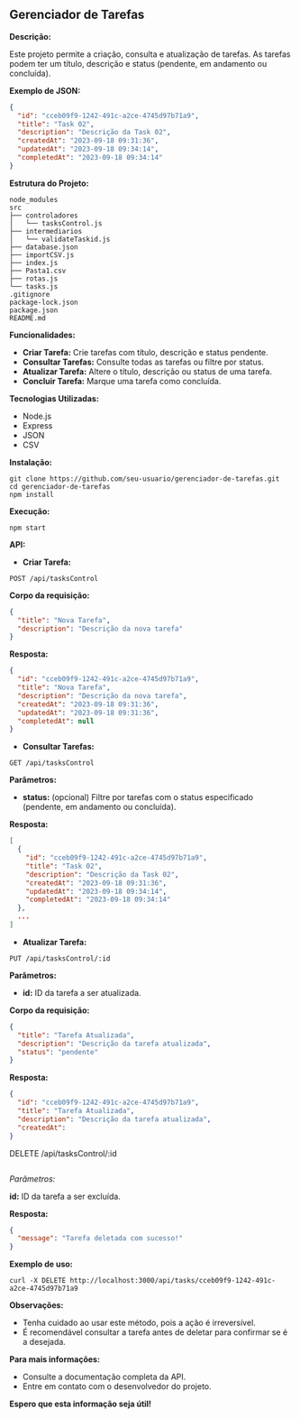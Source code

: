 ## Gerenciador de Tarefas

**Descrição:**

Este projeto permite a criação, consulta e atualização de tarefas. As tarefas podem ter um título, descrição e status (pendente, em andamento ou concluída).

**Exemplo de JSON:**

```json
{
  "id": "cceb09f9-1242-491c-a2ce-4745d97b71a9",
  "title": "Task 02",
  "description": "Descrição da Task 02",
  "createdAt": "2023-09-18 09:31:36",
  "updatedAt": "2023-09-18 09:34:14",
  "completedAt": "2023-09-18 09:34:14"
}
```

**Estrutura do Projeto:**

```
node_modules
src
├── controladores
│   └── tasksControl.js
├── intermediarios
│   └── validateTaskid.js
├── database.json
├── importCSV.js
├── index.js
├── Pasta1.csv
├── rotas.js
└── tasks.js
.gitignore
package-lock.json
package.json
README.md
```

**Funcionalidades:**

* **Criar Tarefa:** Crie tarefas com título, descrição e status pendente.
* **Consultar Tarefas:** Consulte todas as tarefas ou filtre por status.
* **Atualizar Tarefa:** Altere o título, descrição ou status de uma tarefa.
* **Concluir Tarefa:** Marque uma tarefa como concluída.

**Tecnologias Utilizadas:**

* Node.js
* Express
* JSON
* CSV

**Instalação:**

```
git clone https://github.com/seu-usuario/gerenciador-de-tarefas.git
cd gerenciador-de-tarefas
npm install
```

**Execução:**

```
npm start
```

**API:**

* **Criar Tarefa:**

```
POST /api/tasksControl
```

**Corpo da requisição:**

```json
{
  "title": "Nova Tarefa",
  "description": "Descrição da nova tarefa"
}
```

**Resposta:**

```json
{
  "id": "cceb09f9-1242-491c-a2ce-4745d97b71a9",
  "title": "Nova Tarefa",
  "description": "Descrição da nova tarefa",
  "createdAt": "2023-09-18 09:31:36",
  "updatedAt": "2023-09-18 09:31:36",
  "completedAt": null
}
```

* **Consultar Tarefas:**

```
GET /api/tasksControl
```

**Parâmetros:**

* **status:** (opcional) Filtre por tarefas com o status especificado (pendente, em andamento ou concluída).

**Resposta:**

```json
[
  {
    "id": "cceb09f9-1242-491c-a2ce-4745d97b71a9",
    "title": "Task 02",
    "description": "Descrição da Task 02",
    "createdAt": "2023-09-18 09:31:36",
    "updatedAt": "2023-09-18 09:34:14",
    "completedAt": "2023-09-18 09:34:14"
  },
  ...
]
```

* **Atualizar Tarefa:**

```
PUT /api/tasksControl/:id
```

**Parâmetros:**

* **id:** ID da tarefa a ser atualizada.

**Corpo da requisição:**

```json
{
  "title": "Tarefa Atualizada",
  "description": "Descrição da tarefa atualizada",
  "status": "pendente"
}
```

**Resposta:**

```json
{
  "id": "cceb09f9-1242-491c-a2ce-4745d97b71a9",
  "title": "Tarefa Atualizada",
  "description": "Descrição da tarefa atualizada",
  "createdAt":
}


```
DELETE /api/tasksControl/:id
```
```
*Parâmetros:*

**id:** ID da tarefa a ser excluída.

**Resposta:**

```json
{
  "message": "Tarefa deletada com sucesso!"
}
```

**Exemplo de uso:**

```
curl -X DELETE http://localhost:3000/api/tasks/cceb09f9-1242-491c-a2ce-4745d97b71a9
```

**Observações:**

* Tenha cuidado ao usar este método, pois a ação é irreversível.
* É recomendável consultar a tarefa antes de deletar para confirmar se é a desejada.

**Para mais informações:**

* Consulte a documentação completa da API.
* Entre em contato com o desenvolvedor do projeto.

**Espero que esta informação seja útil!**
